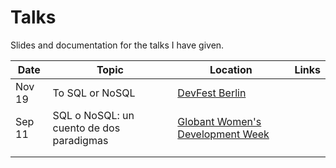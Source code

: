# Talks
Slides and documentation for the talks I have given.

| Date       | Topic                                    | Location                                                                                          | Links                 |
|------------|------------------------------------------|---------------------------------------------------------------------------------------------------|-----------------------|
| Nov 19     | To SQL or NoSQL                          | [DevFest Berlin](https://2019.devfest-berlin.de/)                                                 |                       |
| Sep 11     | SQL o NoSQL: un cuento de dos paradigmas | [Globant Women's Development Week](https://hopin.to/events/women-s-development-week-globant-2020) |                       |
|            |                                          |                                                                                                   |                       |
|            |                                          |                                                                                                   |                       |
